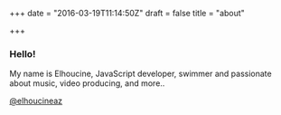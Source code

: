 +++
date = "2016-03-19T11:14:50Z"
draft = false
title = "about"

+++

### Hello!

My name is Elhoucine, JavaScript developer, swimmer and passionate about music, video producing, and more..

[@elhoucineaz](https://twitter.com/elhoucineaz)
